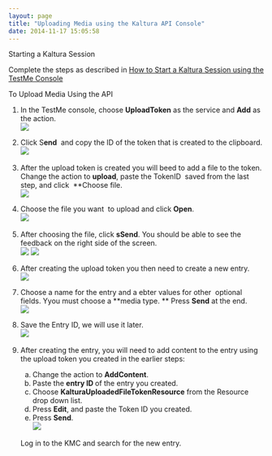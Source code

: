```yaml
---
layout: page
title: "Uploading Media using the Kaltura API Console"
date: 2014-11-17 15:05:58
---
```


<p id="UploadingMediawiththeAPI-StartinganewKalturaSession" class="mce-heading-2">
  Starting a Kaltura Session
</p>

<span>Complete the steps as described in <a href="{{site.url}}/documentation/Knowledge/how-start-kaltura-session-using-testme-console.html">How to Start a Kaltura Session using the TestMe Console</a></span>

<p id="UploadingMediawiththeAPI-UploadingMediaUsingtheAPI:" class="mce-procedure">
  To Upload Media Using the API
</p>

1.  In the TestMe console, choose **UploadToken** as the service and **Add** as the action.  
    <img src="{{site.url}}/assets/2294">
      
    
2.  Click S**end**  and copy the ID of the token that is created to the clipboard.  
    <img src="{{site.url}}/assets/2295">
     
3.  After the upload token is created you will beed to add a file to the token. Change the action to **upload**, paste the TokenID  saved from the last step, and click  **Choose file.  
    <img src="{{site.url}}/assets/2296">
      
    
4.  Choose the file you want  to upload and click **Open**.  
    <img src="{{site.url}}/assets/2297">
     
5.  After choosing the file, click **sSend**. You should be able to see the feedback on the right side of the screen.  
    <img src="{{site.url}}/assets/2298">
    <img src="{{site.url}}/assets/2299">
      
    
6.  After creating the upload token you then need to create a new entry.  
    <img src="{{site.url}}/assets/2300">
      
    
7.  Choose a name for the entry and a ebter values for other  optional fields. Yyou must choose a **media type. ** Press **Send** at the end.  
    <img src="{{site.url}}/assets/2301">
      
    
8.  Save the Entry ID, we will use it later.  
    <img src="{{site.url}}/assets/2302">
     
9.  After creating the entry, you will need to add content to the entry using the upload token you created in the earlier steps:<ol style="list-style-type: lower-alpha;">
      <li>
        Change the action to <strong>AddContent</strong>.
      </li>
      <li>
        Paste the <strong>entry ID </strong>of the entry you created.
      </li>
      <li>
        Choose <strong>KalturaUploadedFileTokenResource</strong> from the Resource drop down list.
      </li>
      <li>
        Press <strong>Edit</strong>, and paste the Token ID you created.
      </li>
      <li>
        Press <strong>Send</strong>.<br /><img src="{{site.url}}/assets/2303">
      </li>
    </ol>
    
    Log in to the KMC and search for the new entry.